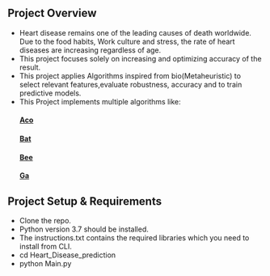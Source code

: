 ## Project Overview

- Heart disease remains one of the leading causes of death worldwide. Due to the food habits, Work culture and stress, the rate of heart diseases are increasing  regardless of age.
- This project focuses solely on increasing and optimizing accuracy of the result. 
- This project applies Algorithms inspired from bio(Metaheuristic)  to select relevant features,evaluate robustness, accuracy and to train predictive models.
- This Project implements multiple algorithms like:<br>
   #### [Aco](aco)
   #### [Bat](bat)
   #### [Bee](bee)
   #### [Ga](ga)
  
## Project Setup & Requirements

- Clone the repo.
- Python version 3.7 should be installed.
- The instructions.txt contains the required libraries which you need to install from CLI.
- cd Heart_Disease_prediction
- python Main.py
